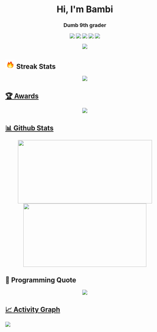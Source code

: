 <!--introduction-->
<h1 align="center">
  Hi, I'm Bambi
</h1>

<!--tagline-->
<h3 align="center">
  Dumb 9th grader
</h3>

<!--badges-->
<p align="center">
  <img src="https://komarev.com/ghpvc/?username=LordValkyrie">
  <img src="https://img.shields.io/github/stars/LordValkyrie?color=yellow&label=User%20Stars&logo=github&logoColor=yellow&style=fflat-square">
  <img src="https://img.shields.io/github/followers/LordValkyrie?color=4C1&logo=github&style=fflat-square">
  <img src="https://img.shields.io/github/last-commit/LordValkyrie/LordValkyrie?label=Profile%20update&style=fflat-square">
  <img src="https://img.shields.io/github/commit-activity/m/LordValkyrie/LordValkyrie">
</p>

<!--typing-->
<div align="center">
  <a href="https://git.io/typing-svg">
    <img src="https://readme-typing-svg.herokuapp.com?font=Fira+Code&duration=4750&pause=750&color=20C20E&center=true&vCenter=true&width=500&lines=Hi%2C+I'm+Bambi!%F0%9F%91%8B;I+mainly+use+Javascript%2C+Html+and+Css.%F0%9F%92%BB;I+am+completely+self-taught.%F0%9F%93%96;I've+been+coding+for+4+years!%E2%8F%B0;Thanks+for+visiting+my+profile!%F0%9F%98%8A">
  </a>
</div>

<!--github readme streak stats title-->
## <img src="assets/fire.gif" width="30" height="30"> Streak Stats

<!--github readme streak stats-->
<div align="center">
  <a href="https://github.com/denvercoder1/github-readme-streak-stats">
    <img src="https://streak-stats.demolab.com?user=LordValkyrie&theme=github-dark-blue&hide_border=true">
  </div>

<!--github profile trophy title-->
## 🏆 Awards

<!--github profile trophy-->
<div align="center">
  <a href="https://github.com/ryo-ma/github-profile-trophy">
    <img src="https://github-profile-trophy.vercel.app/?username=LordValkyrie&theme=darkhub&no-frame=true&row=1&margin-w=0&column=8">
  </div>

<!--github readme stats title-->
## 📊 Github Stats

<!--github readme stats-->
<div align="center">
<a href="https://github.com/om3ga6400/github-readme-stats">
  <img height=200 align="center" src="https://github-readme-stats-om3ga6400.vercel.app/api?username=LordValkyrie&layout=compact&show_icons=true&include_all_commits=true&count_private=true&hide_border=true&theme=github_dark" height="192px" width="425px"/>
</a>
<a href="https://github.com/om3ga6400/github-readme-stats">
  <img height=200 align="center" src="https://github-readme-stats-om3ga6400.vercel.app/api/top-langs/?username=LordValkyrie&langs_count=10&layout=compact&theme=github_dark&hide_border=true" height="192px" width="390px"/>
</a>
</div>

<!--programming quote title-->
## 📜 Programming Quote

<!--programming quote-->
<div align="center">
  <a href="https://github.com/piyushsuthar/github-readme-quotes">
    <img src="https://quotes-github-readme.vercel.app/api?type=horizontal&theme=github" height="200">
</div>

<!--activity graph title-->
## 📈 Activity Graph

<!--activity graph-->
<a href="https://github.com/ashutosh00710/github-readme-activity-graph">
<img src="https://github-readme-activity-graph.vercel.app/graph?username=LordValkyrie&theme=github-dark&hide_border=true">

<!--
**LordValkyrie/LordValkyrie** is a ✨ _special_ ✨ repository because its `README.md` (this file) appears on your GitHub profile.

Here are some ideas to get you started:

- 🔭 I’m currently working on ...
- 🌱 I’m currently learning ...
- 👯 I’m looking to collaborate on ...
- 🤔 I’m looking for help with ...
- 💬 Ask me about ...
- 📫 How to reach me: ...
- 😄 Pronouns: ...
- ⚡ Fun fact: It is impossible for me to beat Levon at funny Friday
-->

